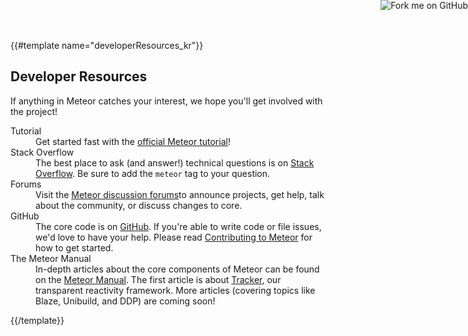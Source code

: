 {{#template name="developerResources_kr"}}

<h2 id="resources">Developer Resources</h2>

<!-- https://github.com/blog/273-github-ribbons -->
<a href="http://github.com/meteor/meteor"><img class="github-ribbon visible-desktop" style="position: absolute; top: 0; right: 0; border: 0;" src="/forkme_right_red_aa0000.png" alt="Fork me on GitHub"></a>

If anything in Meteor catches your interest, we hope you'll get involved
with the project!

<dl class="involved">
<dt><span>Tutorial</span></dt>
<dd>Get started fast with the <a href="https://www.meteor.com/install">official Meteor tutorial</a>!
</dd>

<dt><span>Stack Overflow</span></dt>
<dd>The best place to ask (and answer!) technical questions is on <a href="http://stackoverflow.com/questions/tagged/meteor">Stack
  Overflow</a>.  Be sure to add
  the <code>meteor</code> tag to your question.
</dd>

<dt><span>Forums</span></dt>
<dd>Visit the <a href="https://forums.meteor.com">Meteor discussion
    forums</a>to announce projects, get help, talk about the community,
  or discuss changes to core.
</dd>

<dt><span>GitHub</span></dt>
<dd>The core code is on <a href="http://github.com/meteor/meteor">GitHub</a>.  If you're able to write code or file issues, we'd love to have your help.  Please read <a href="https://github.com/meteor/meteor/wiki/Contributing-to-Meteor">Contributing to Meteor</a> for how to get started.
</dd>

<dt><span>The Meteor Manual</span></dt>
<dd>In-depth articles about the core components of Meteor can be found on the <a href="http://manual.meteor.com/">Meteor Manual</a>. The first article is about <a href="http://manual.meteor.com/#tracker">Tracker</a>, our transparent reactivity framework. More articles (covering topics like Blaze, Unibuild, and DDP) are coming soon!
</dd>
</dl>
{{/template}}